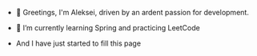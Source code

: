 - 👋 Greetings, I'm Aleksei, driven by an ardent passion for development.

- 🌱 I’m currently learning Spring and practicing LeetCode
- And I have just started to fill this page

<!---
alexru92/alexru92 is a ✨ special ✨ repository because its `README.md` (this file) appears on your GitHub profile.
You can click the Preview link to take a look at your changes.
--->
